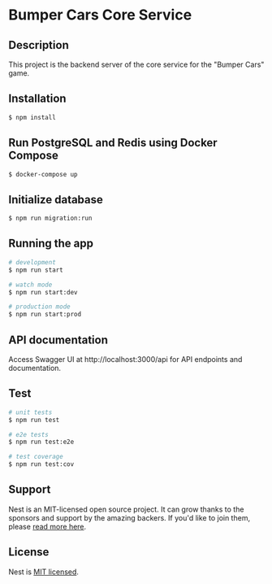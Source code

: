 # Bumper Cars Core Service

## Description
This project is the backend server of the core service for the "Bumper Cars" game.

## Installation

```bash
$ npm install
```

## Run PostgreSQL and Redis using Docker Compose
```bash
$ docker-compose up
```

## Initialize database
```bash
$ npm run migration:run
```

## Running the app
```bash
# development
$ npm run start

# watch mode
$ npm run start:dev

# production mode
$ npm run start:prod
```

## API documentation
Access Swagger UI at http://localhost:3000/api for API endpoints and documentation.

## Test

```bash
# unit tests
$ npm run test

# e2e tests
$ npm run test:e2e

# test coverage
$ npm run test:cov
```

## Support

Nest is an MIT-licensed open source project. It can grow thanks to the sponsors and support by the amazing backers. If you'd like to join them, please [read more here](https://docs.nestjs.com/support).

## License

Nest is [MIT licensed](LICENSE).
